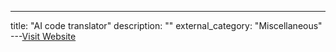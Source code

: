 ---
title: "AI code translator"
description: ""
external_category: "Miscellaneous"
---[Visit Website](https://github.com/mckaywrigley/ai-code-translator)

